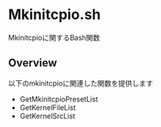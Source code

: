 
# Mkinitcpio.sh

Mkinitcpioに関するBash関数

## Overview

以下のmkinitcpioに関連した関数を提供します
* GetMkinitcpioPresetList
* GetKernelFileList
* GetKernelSrcList



